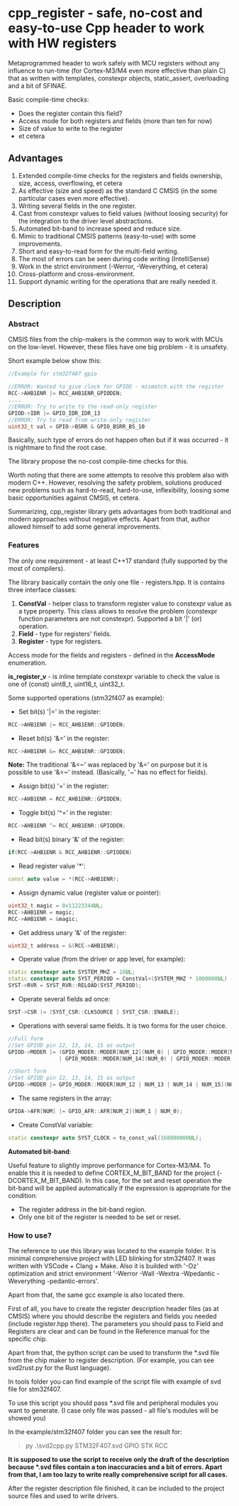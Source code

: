 # cpp_register - safe, no-cost and easy-to-use Cpp header to work with HW registers

Metaprogrammed header to work safely with MCU registers without any influence to run-time (for Cortex-M3/M4 even more effective than plain C) that as written with templates, constexpr objects, static_assert, overloading and a bit of SFINAE.

Basic compile-time checks:

- Does the register contain this field?
- Access mode for both registers and fields (more than ten for now)
- Size of value to write to the register
- et cetera

## **Advantages**

1. Extended compile-time checks for the registers and fields ownership, size, access, overflowing, et cetera
2. As effective (size and speed) as the standard C CMSIS (in the some particular cases even more effective).
3. Writing several fields in the one register.
4. Cast from constexpr values to field values (without loosing security) for the integration to the driver level abstractions.
5. Automated bit-band to increase speed and reduce size.
6. Mimic to traditional CMSIS patterns (easy-to-use) with some improvements.
7. Short and easy-to-read form for the multi-field writing.
8. The most of errors can be seen during code writing (IntelliSense)
9. Work in the strict environment (-Werror, -Weverything, et cetera)
10. Cross-platform and cross-environment.
11. Support dynamic writing for the operations that are really needed it.

## **Description**

### **Abstract**

CMSIS files from the chip-makers is the common way to work with MCUs on the low-level.
However, these files have one big problem - it is unsafety.

Short example below show this:

```cpp
//Example for stm32f407 gpio

//ERROR: Wanted to give clock for GPIOD - mismatch with the register
RCC->AHB1ENR |= RCC_AHB1ENR_GPIODEN;
....
//ERROR: Try to write to the read-only register
GPIOD->IDR |= GPIO_IDR_IDR_13
//ERROR: Try to read from write-only register
uint32_t val = GPIO->BSRR & GPIO_BSRR_BS_10
```

Basically, such type of errors do not happen often but if it was occurred - it is nightmare to find the root case.

The library propose the no-cost compile-time checks for this.

Worth noting that there are some attempts to resolve this problem
also with modern C++. However, resolving the safety problem,
solutions produced new problems such as hard-to-read, hard-to-use,
inflexibility, loosing some basic opportunities against CMSIS, et cetera.

Summarizing, cpp_register library gets advantages from both traditional and modern approaches without negative effects. Apart from that, author allowed himself to add some general improvements.

### **Features**

The only one requirement - at least C++17 standard (fully supported by the most of compilers).

The library basically contain the only one file - registers.hpp. It is contains three interface classes:

1. **ConstVal** - helper class to transform register value to constexpr value as a type property. This class allows to resolve the problem (constexpr function parameters are not constexpr).
Supported a bit '|' (or) operation.
2. **Field** - type for registers' fields.
3. **Register** - type for registers.

Access mode for the fields and registers - defined in the **AccessMode** enumeration.

**is_register_v** - is inline template constexpr variable to check the value is one of (const) uint8_t, uint16_t, uint32_t.

Some supported operations (stm32f407 as example):

- Set bit(s) '|=' in the register:

```cpp
RCC->AHB1ENR |= RCC_AHB1ENR::GPIODEN;
```

- Reset bit(s) '&=' in the register:

```cpp
RCC->AHB1ENR &= RCC_AHB1ENR::GPIODEN;
```

**Note:** The traditional '&=\~' was replaced by '&=' on purpose but it is possible to use '&=~' instead. (Basically, '\~' has no effect for fields).

- Assign bit(s) '=' in the register:

```cpp
RCC->AHB1ENR = RCC_AHB1ENR::GPIODEN;
```

- Toggle bit(s) '^=' in the register:

```cpp
RCC->AHB1ENR ^= RCC_AHB1ENR::GPIODEN;
```

- Read bit(s) binary '&' of the register:

```cpp
if(RCC->AHB1ENR & RCC_AHB1ENR::GPIODEN)
```

- Read register value '*':

```cpp
const auto value = *(RCC->AHB1ENR);
```

- Assign dynamic value (register value or pointer):

```cpp
uint32_t magic = 0x11223344UL;
RCC->AHB1ENR = magic;
RCC->AHB1ENR = &magic;
```

- Get address unary '&' of the register:

```cpp
uint32_t address = &(RCC->AHB1ENR);
```

- Operate value (from the driver or app level, for example):

```cpp
static constexpr auto SYSTEM_MHZ = 16UL;
static constexpr auto SYST_PERIOD = ConstVal<(SYSTEM_MHZ * 1000000UL) - 1>{};
SYST->RVR = SYST_RVR::RELOAD(SYST_PERIOD);
```

- Operate several fields ad once:

```cpp
SYST->CSR |= (SYST_CSR::CLKSOURCE | SYST_CSR::ENABLE);
```

- Operations with several same fields. It is two forms for the user choice.

```cpp
//Full form
//Set GPIOD pin 12, 13, 14, 15 as output
GPIOD->MODER |= (GPIO_MODER::MODER[NUM_12](NUM_0) | GPIO_MODER::MODER[NUM_13](NUM_0) 
                | GPIO_MODER::MODER[NUM_14](NUM_0) | GPIO_MODER::MODER[NUM_15](NUM_0));
```

```cpp
//Short form
//Set GPIOD pin 12, 13, 14, 15 as output
GPIOD->MODER |= GPIO_MODER::MODER[NUM_12 | NUM_13 | NUM_14 | NUM_15](NUM_0);
```

- The same registers in the array:

```cpp
GPIOA->AFR[NUM] |= GPIO_AFR::AFR[NUM_2](NUM_1 | NUM_0);
```

- Create ConstVal variable:

```cpp
static constexpr auto SYST_CLOCK = to_const_val(168000000UL);
```

**Automated bit-band**:

Useful feature to slightly improve performance for Cortex-M3/M4.
To enable this it is needed to define CORTEX_M_BIT_BAND for the project (-DCORTEX_M_BIT_BAND). In this case, for the set and reset operation the bit-band will be applied automatically if the expression is appropriate for the condition:

- The register address in the bit-band region.
- Only one bit of the register is needed to be set or reset.

### **How to use?**

The reference to use this library was located to the example folder.
It is minimal comprehensive project with LED blinking for stm32f407.
It was written with VSCode + Clang + Make. Also it is builded with
'-Oz' optimization and strict environment '-Werror -Wall -Wextra -Wpedantic -Weverything -pedantic-errors'.

Apart from that, the same gcc example is also located there.

First of all, you have to create the register description header files (as at CMSIS) where you should describe the registers and fields you needed (include register.hpp there). The parameters you should pass to Field and Registers are clear and can be found in the Reference manual for the specific chip.

Apart from that, the python script can be used to transform the *.svd file from the chip maker to register description.
(For example, you can see svd2rust.py for the Rust language).

In tools folder you can find example of the script file with example
of svd file for stm32f407.

To use this script you should pass *.svd file and peripheral modules
you want to generate. (I case only file was passed - all file's modules will be showed you)

In the example/stm32f407 folder you can see the result for:
>py .\svd2cpp.py STM32F407.svd GPIO STK RCC

**It is supposed to use the script to receive only the draft of
the description because \*.svd files contain a ton inaccuracies
and a bit of errors. Apart from that, I am too lazy to write
really comprehensive script for all cases.**

After the register description file finished, it can be included to the project source files and used to write drivers.
